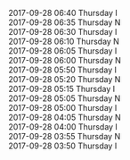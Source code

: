 2017-09-28 06:40 Thursday  I  
2017-09-28 06:35 Thursday  N  
2017-09-28 06:30 Thursday  I  
2017-09-28 06:10 Thursday  N  
2017-09-28 06:05 Thursday  I  
2017-09-28 06:00 Thursday  N  
2017-09-28 05:50 Thursday  I  
2017-09-28 05:20 Thursday  N  
2017-09-28 05:15 Thursday  I  
2017-09-28 05:05 Thursday  N  
2017-09-28 05:00 Thursday  I  
2017-09-28 04:05 Thursday  N  
2017-09-28 04:00 Thursday  I  
2017-09-28 03:55 Thursday  N  
2017-09-28 03:50 Thursday  I  
